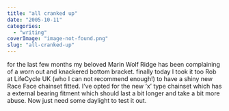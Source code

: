 ```yaml
---
title: "all cranked up"
date: "2005-10-11"
categories: 
  - "writing"
coverImage: "image-not-found.png"
slug: "all-cranked-up"
---
```


for the last few months my beloved Marin Wolf Ridge has been complaining of a worn out and knackered bottom bracket. finally today I took it too Rob at LifeCycle UK (who I can not recommend enough!) to have a shiny new Race Face chainset fitted. I’ve opted for the new ‘x’ type chainset which has a external bearing fitment which should last a bit longer and take a bit more abuse. Now just need some daylight to test it out.
